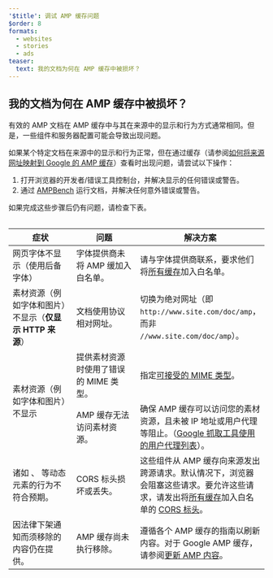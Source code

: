 ```yaml
---
'$title': 调试 AMP 缓存问题
$order: 8
formats:
  - websites
  - stories
  - ads
teaser:
  text: 我的文档为何在 AMP 缓存中被损坏？
---
```


<!--
This file is imported from https://github.com/ampproject/amphtml/blob/main/docs/spec/amp-cache-debugging.md.
Please do not change this file.
If you have found a bug or an issue please
have a look and request a pull request there.
-->

## 我的文档为何在 AMP 缓存中被损坏？<a name="why-is-my-doc-broken-on-an-amp-cache"></a>

有效的 AMP 文档在 AMP 缓存中与其在来源中的显示和行为方式通常相同。但是，一些组件和服务器配置可能会导致出现问题。

如果某个特定文档在来源中的显示和行为正常，但在通过缓存（请参阅[如何将来源网址映射到 Google 的 AMP 缓存](https://developers.google.com/amp/cache/overview#amp-cache-url-format)）查看时出现问题，请尝试以下操作：

1. 打开浏览器的开发者/错误工具控制台，并解决显示的任何错误或警告。
2. 通过 [AMPBench](https://search.google.com/test/amp) 运行文档，并解决任何意外错误或警告。

如果完成这些步骤后仍有问题，请检查下表。

<table>
<table>
  <thead>
    <tr>
      <th width="30%">症状</th>
      <th width="30%">问题</th>
      <th width="40%">解决方案</th>
    </tr>
  </thead>
  <tbody>
    <tr>
      <td>网页字体不显示（使用后备字体）</td>
      <td>字体提供商未将 AMP 缓加入白名单。</td>
      <td>请与字体提供商联系，要求他们将<a href="amp-cors-requests.md#cors-security-in-amp">所有缓存</a>加入白名单。</td>
    </tr>
    <tr>
      <td>素材资源（例如字体和图片）不显示（<strong>仅显示 HTTP 来源</strong>）</td>
      <td>文档使用协议相对网址。</td>
      <td>切换为绝对网址（即 <code>http://www.site.com/doc/amp</code>，而非 <code>//www.site.com/doc/amp</code>）。</td>
    </tr>
    <tr>
      <td rowspan="2">素材资源（例如字体和图片）不显示</td>
      <td>提供素材资源时使用了错误的 MIME 类型。</td>
      <td>指定<a href="https://github.com/ampproject/amphtml/blob/main/docs/spec/amp-cache-guidelines.md#guidelines-accepted-mime-types">可接受的 MIME 类型</a>。</td>
    </tr>
    <tr>
      <td>AMP 缓存无法访问素材资源。</td>
      <td>确保 AMP 缓存可以访问您的素材资源，且未被 IP 地址或用户代理等阻止。（<a href="https://support.google.com/webmasters/answer/1061943?hl=en">Google 抓取工具使用的用户代理列表</a>）。</td>
    </tr>
    <tr>
      <td>诸如 <code><amp-form></amp-form></code>、<code><amp-list></amp-list></code> 等动态元素的行为不符合预期。</td>
      <td>CORS 标头损坏或丢失。</td>
      <td>这些组件从 AMP 缓存向来源发出跨源请求。默认情况下，浏览器会阻塞这些请求。要允许这些请求，请发出将<a href="amp-cors-requests.md">所有缓存</a>加入白名单的 <a href="https://developer.mozilla.org/en-US/docs/Web/HTTP/Access_control_CORS">CORS 标头</a>。</td>
    </tr>
    <tr>
      <td>因法律下架通知而须移除的内容仍在提供。</td>
      <td>AMP 缓存尚未执行移除。</td>
      <td>遵循各个 AMP 缓存的指南以刷新内容。对于 Google AMP 缓存，请参阅<a href="https://developers.google.com/amp/cache/update-cache">更新 AMP 内容</a>。</td>
    </tr>
</tbody>
</table>

</table>
